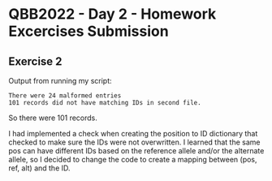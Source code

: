 # QBB2022 - Day 2 - Homework Excercises Submission

## Exercise 2
Output from running my script:
```
There were 24 malformed entries
101 records did not have matching IDs in second file.
```
So there were 101 records.

I had implemented a check when creating the position to ID dictionary that checked to make sure the IDs were not overwritten. I learned that the same pos can have different IDs based on the reference allele and/or the alternate allele, so I decided to change the code to create a mapping between (pos, ref, alt) and the ID.

